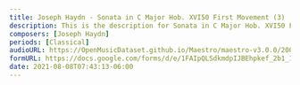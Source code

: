 ```yaml
---
title: Joseph Haydn - Sonata in C Major Hob. XVI50 First Movement (3)
description: This is the description for Sonata in C Major Hob. XVI50 First Movement by Joseph Haydn
composers: [Joseph Haydn]
periods: [Classical]
audioURL: https://OpenMusicDataset.github.io/Maestro/maestro-v3.0.0/2008/MIDI-Unprocessed_04_R1_2008_01-04_ORIG_MID--AUDIO_04_R1_2008_wav--2.midi
formURL: https://docs.google.com/forms/d/e/1FAIpQLSdkmdpIJBEhpkef_2b1_1w2Vu_wVtgD-8pNiHa-QkzZ1ErP8w/viewform
date: 2021-08-08T07:43:13-06:00
---
```

